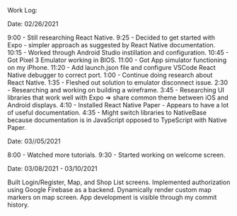 Work Log:

Date: 02/26/2021

9:00 - Still researching React Native.
9:25 - Decided to get started with Expo - simpler approach as suggested by React Native documentation.
10:15 - Worked through Android Studio instillation and configuration.
10:45 - Got Pixel 3 Emulator working in BIOS.
11:00 - Got App simulator functioning on my iPhone.
11:20 - Add launch.json file and configure VSCode React Native debugger to correct port.
1:00 - Continue doing research about React Native.
1:35 - Fleshed out solution to emulator disconnect issue. 
2:30 - Researching and working on building a wireframe.
3:45 - Researching UI libraries that work well with Expo => share common theme between iOS and Android displays.
4:10 - Installed React Native Paper - Appears to have a lot of useful documentation.
4:35 - Might switch libraries to NativeBase because documentation is in JavaScript opposed to TypeScript with Native Paper.

Date: 03//05/2021

8:00 - Watched more tutorials.
9:30 - Started working on welcome screen.

Date: 03/08/2021 - 03/10/2021

Built Login/Register, Map, and Shop List screens. Implemented authorization using Google Firebase as a backend. Dynamically render custom map markers on map screen. App development is visible through my commit history.